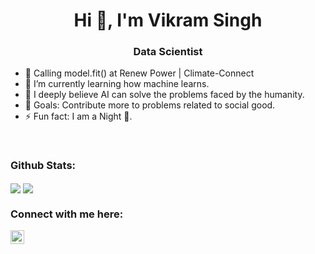 <h1 align="center">Hi 👋, I'm Vikram Singh</h1>
<h3 align="center">Data Scientist</h3>

- 🔭 Calling model.fit() at Renew Power | Climate-Connect
- 🌱 I’m currently learning how machine learns.
- 🤔 I deeply believe AI can solve the problems faced by the humanity.
- 🥅 Goals: Contribute more to problems related to social good.
- ⚡ Fun fact: I am a Night 🦉.


<br />

### Github Stats:

<img align="center" src="https://github-readme-stats.vercel.app/api?username=github-vikramsingh&show_icons=true&include_all_commits=true&theme=dracula"  />
<img align="center" src="https://github-readme-stats.vercel.app/api/top-langs/?username=github-vikramsingh&layout=compact&theme=dracula" />

<br />

### Connect with me here:
[<img align="left"  width="22px" src="https://cdn.jsdelivr.net/npm/simple-icons@v3/icons/linkedin.svg" />][linkedin]

<br />


[linkedin]: https://www.linkedin.com/in/vikram-singh7458/

<!---
github-vikramsingh/github-vikramsingh is a ✨ special ✨ repository because its `README.md` (this file) appears on your GitHub profile.
You can click the Preview link to take a look at your changes.
--->
